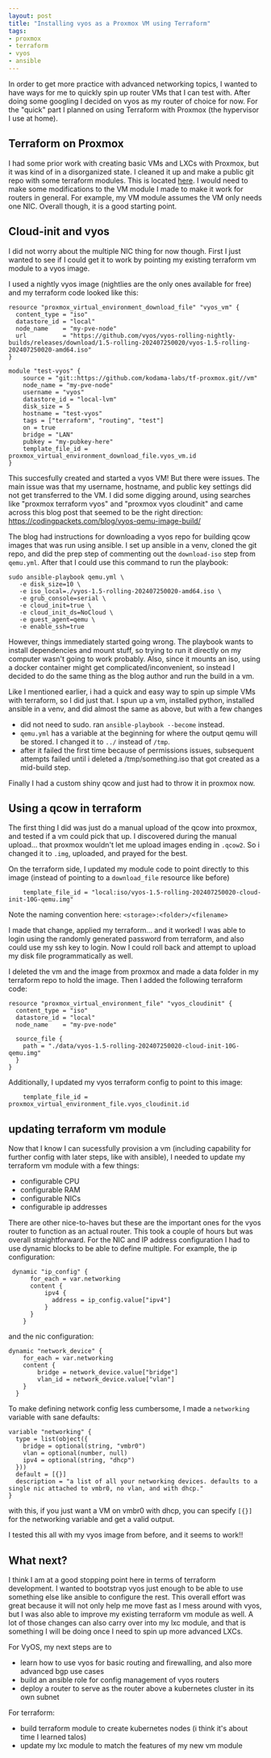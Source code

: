 ```yaml
---
layout: post
title: "Installing vyos as a Proxmox VM using Terraform"
tags:
- proxmox
- terraform
- vyos
- ansible
---
```


In order to get more practice with advanced networking topics, I wanted to have ways for me to quickly spin up router VMs that I can test with. After doing some googling I decided on vyos as my router of choice for now. For the "quick" part I planned on using Terraform with Proxmox (the hypervisor I use at home). 

## Terraform on Proxmox

I had some prior work with creating basic VMs and LXCs with Proxmox, but it was kind of in a disorganized state. I cleaned it up and make a public git repo with some terraform modules. This is located [here](https://github.com/kodama-labs/tf-proxmox). I would need to make some modifications to the VM module I made to make it work for routers in general. For example, my VM module assumes the VM only needs one NIC.  Overall though, it is a good starting point.

## Cloud-init and vyos

I did not worry about the multiple NIC thing for now though. First I just wanted to see if I could get it to work by pointing my existing terraform vm module to a vyos image.

I used a nightly vyos image (nightlies are the only ones available for free) and my terraform code looked like this:

```
resource "proxmox_virtual_environment_download_file" "vyos_vm" {
  content_type = "iso"
  datastore_id = "local"
  node_name    = "my-pve-node"
  url          = "https://github.com/vyos/vyos-rolling-nightly-builds/releases/download/1.5-rolling-202407250020/vyos-1.5-rolling-202407250020-amd64.iso"
}

module "test-vyos" {
    source = "git::https://github.com/kodama-labs/tf-proxmox.git//vm"
    node_name = "my-pve-node"
    username = "vyos"
    datastore_id = "local-lvm"
    disk_size = 5
    hostname = "test-vyos"
    tags = ["terraform", "routing", "test"]
    on = true
    bridge = "LAN"
    pubkey = "my-pubkey-here"
    template_file_id = proxmox_virtual_environment_download_file.vyos_vm.id
}
```

This succesfully created and started a vyos VM! But there were issues. The main issue was that my username, hostname, and public key settings did not get transferred to the VM. I did some digging around, using searches like "proxmox terraform vyos" and "proxmox vyos cloudinit" and came across this blog post that seemed to be the right direction: <https://codingpackets.com/blog/vyos-qemu-image-build/>

The blog had instructions for downloading a vyos repo for building qcow images that was run using ansible. I set up ansible in a venv, cloned the git repo, and did the prep step of commenting out the `download-iso` step from `qemu.yml`. After that I could use this command to run the playbook:

```
sudo ansible-playbook qemu.yml \
   -e disk_size=10 \
   -e iso_local=./vyos-1.5-rolling-202407250020-amd64.iso \
   -e grub_console=serial \
   -e cloud_init=true \
   -e cloud_init_ds=NoCloud \
   -e guest_agent=qemu \
   -e enable_ssh=true
```
However, things immediately started going wrong. The playbook wants to install dependencies and mount stuff, so trying to run it directly on my computer wasn't going to work probably. Also, since it mounts an iso, using a docker container might get complicated/inconvenient, so instead I decided to do the same thing as the blog author and run the build in a vm. 

Like I mentioned earlier, i had a quick and easy way to spin up simple VMs with terraform, so I did just that. I spun up a vm, installed python, installed ansible in a venv, and did almost the same as above, but with a few changes

- did not need to sudo. ran `ansible-playbook --become` instead. 
- `qemu.yml` has a variable at the beginning for where the output qemu will be stored. I changed it to `../` instead of `/tmp`.
- after it failed the first time because of permissions issues, subsequent attempts failed until i deleted a /tmp/something.iso that got created as a mid-build step. 

Finally I had a custom shiny qcow and just had to throw it in proxmox now.

## Using a qcow in terraform 

The first thing I did was just do a manual upload of the qcow into proxmox, and tested if a vm could pick that up. I discovered during the manual upload... that proxmox wouldn't let me upload images ending in `.qcow2`. So i changed it to `.img`, uploaded, and prayed for the best.

On the terraform side, I updated my module code to point directly to this image (instead of pointing to a `download_file` resource like before)

```
    template_file_id = "local:iso/vyos-1.5-rolling-202407250020-cloud-init-10G-qemu.img"
```

Note the naming convention here: `<storage>:<folder>/<filename>`

I made that change, applied my terraform... and it worked! I was able to login using the randomly generated password from terraform, and also could use my ssh key to login. Now I could roll back and attempt to upload my disk file programmatically as well.

I deleted the vm and the image from proxmox and made a data folder in my terraform repo to hold the image. Then I added the following terraform code:

```
resource "proxmox_virtual_environment_file" "vyos_cloudinit" {
  content_type = "iso"
  datastore_id = "local"
  node_name    = "my-pve-node"

  source_file {
    path = "./data/vyos-1.5-rolling-202407250020-cloud-init-10G-qemu.img"
  }
}
```

Additionally, I updated my vyos terraform config to point to this image:

```
    template_file_id = proxmox_virtual_environment_file.vyos_cloudinit.id
```

## updating terraform vm module

Now that I know I can sucessfully provision a vm (including capability for further config with later steps, like with ansible), I needed to update my terraform vm module with a few things:

- configurable CPU
- configurable RAM
- configurable NICs
- configurable ip addresses

There are other nice-to-haves but these are the important ones for the vyos router to function as an actual router. This took a couple of hours but was overall straightforward. For the NIC and IP address configuration I had to use dynamic blocks to be able to define multiple. For example, the ip configuration:

```
 dynamic "ip_config" {
      for_each = var.networking
      content {
          ipv4 {
            address = ip_config.value["ipv4"]
          }
      }
    }
```

and the nic configuration:

```
dynamic "network_device" {
    for_each = var.networking
    content {
        bridge = network_device.value["bridge"]
        vlan_id = network_device.value["vlan"]
    }
  }
```

To make defining network config less cumbersome, I made a `networking` variable with sane defaults:

```
variable "networking" {
  type = list(object({
    bridge = optional(string, "vmbr0")
    vlan = optional(number, null)
    ipv4 = optional(string, "dhcp")
  }))
  default = [{}]
  description = "a list of all your networking devices. defaults to a single nic attached to vmbr0, no vlan, and with dhcp."
}
```

with this, if you just want a VM on vmbr0 with dhcp, you can specify `[{}]` for the networking variable and get a valid output.

I tested this all with my vyos image from before, and it seems to work!! 

## What next?

I think I am at a good stopping point here in terms of terraform development. I wanted to bootstrap vyos just enough to be able to use something else like ansible to configure the rest. This overall effort was great because it will not only help me move fast as I mess around with vyos, but I was also able to improve my existing terraform vm module as well. A lot of those changes can also carry over into my lxc module, and that is something I will be doing once I need to spin up more advanced LXCs.

For VyOS, my next steps are to 

- learn how to use vyos for basic routing and firewalling, and also more advanced bgp use cases
- build an ansible role for config management of vyos routers
- deploy a router to serve as the router above a kubernetes cluster in its own subnet

For terraform:

- build terraform module to create kubernetes nodes (i think it's about time I learned talos)
- update my lxc module to match the features of my new vm module



